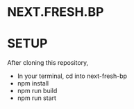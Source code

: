 ﻿# NEXT.FRESH.BP


# SETUP
After cloning this repository,

- In your terminal, cd into next-fresh-bp
- npm install
- npm run build
- npm run start
